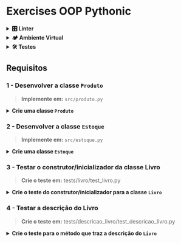 # Exercises OOP Pythonic

<details>
  <summary><strong>🎛 Linter</strong></summary><br />

Para garantir a qualidade do código, vamos utilizar nesses exercícios o linter `Flake8`. Assim o código estará alinhado com as boas práticas de desenvolvimento, sendo mais legível e de fácil manutenção! Para rodá-lo localmente no projeto, execute o comandos abaixo:

```bash
python3 -m flake8
```

⚠️ **PULL REQUESTS COM ISSUES DE LINTER NÃO SERÃO AVALIADAS.
ATENTE-SE PARA RESOLVÊ-LAS ANTES DE FINALIZAR O DESENVOLVIMENTO!** ⚠️

</details>

<details>
  <summary><strong>🏕️ Ambiente Virtual</strong></summary><br />
  
O Python oferece um recurso chamado de ambiente virtual, onde permite sua máquina rodar sem conflitos, diferentes tipos de projetos com diferentes versões de bibliotecas.

1. Criar o ambiente virtual

```bash
python3 -m venv .venv
```

2. Ativar o ambiente virtual

```bash
source .venv/bin/activate
```

3. Instalar as dependências no ambiente virtual

```bash
python3 -m pip install -r dev-requirements.txt
```

Com o seu ambiente virtual ativo, as dependências serão instaladas neste ambiente.
Quando precisar desativar o ambiente virtual, execute o comando "deactivate". Lembre-se de ativar novamente quando voltar a trabalhar no projeto.

O arquivo `dev-requirements.txt` contém todas as dependências que serão utilizadas no projeto, ele está agindo como se fosse um `package.json` de um projeto `Node.js`.

</details>

<details>
  <summary><strong>🛠 Testes</strong></summary><br />

Para executar os testes certifique-se de que você está com o ambiente virtual ativado.

<strong>Executar os testes</strong>

```bash
python3 -m pytest
```

O arquivo `pyproject.toml` já configura corretamente o pytest. Entretanto, caso você tenha problemas com isso e queira explicitamente uma saída completa, o comando é:

```bash
python3 -m pytest -s -vv
```

Caso precise executar apenas um arquivo de testes basta executar o comando:

```bash
python3 -m pytest tests/nomedoarquivo.py
```

Caso precise executar apenas uma função de testes basta executar o comando:

```bash
python3 -m pytest -k nome_da_func_de_tests
```

Se desejar que os testes parem de ser executados quando acontecer o primeiro erro, use o parâmetro `-x`

```bash
python3 -m pytest -x tests/test_jobs.py
```

Para executar um teste específico de um arquivo, basta executar o comando:

```bash
python3 -m pytest tests/nomedoarquivo.py::test_nome_do_teste
```

Se quiser saber mais sobre a instalação de dependências com `pip`, veja esse [artigo](https://medium.com/python-pandemonium/better-python-dependency-and-package-management-b5d8ea29dff1).

</details>

## Requisitos

### 1 - Desenvolver a classe `Produto`

> **Implemente em:** `src/produto.py`

<details>

<summary><strong>Crie uma classe <code>Produto</code></strong>
</summary><br/>
 
Seu objetivo é implementar uma classe chamada `Produto`, que representa um produto no estoque. Essa classe deve conter as seguintes características:

**Atributos**:

- `nome (string)` - será inicializado com o valor do parâmetro;
- `código (string)` - será inicializado com o valor do parâmetro;
- `preço (float)` - será inicializado com o valor do parâmetro;
- `quantidade (int)` - será inicializado com o valor do parâmetro.

Todos os atributos devem ser privados.

Além disso, a classe deve possuir os seguintes métodos:

**Métodos**:

- `__init__` - construtor que inicializa os atributos da classe.
- `atualizar_preco` - método que atualiza o preço do produto. O preço não pode ser negativo.
- `adicionar_estoque_do_produto` - método que adiciona a quantidade informada ao estoque do produto.
- `remover_estoque_do_produto` - método que remove a quantidade informada do estoque do produto. Deve verificar se existe a possibilidade de remover a quantidade pedida e lançar um `ValueError` caso isso não seja possível.

🤖 **O que será verificado pelo avaliador**

- **1.1** - Será validado se o construtor **init** inicializa os atributos da classe corretamente;

- **1.2** - Será validado o método que atualiza o preço do produto;

- **1.3** - Será validado o método que adiciona a quantidade informada ao estoque do produto;

- **1.4** - Será validado o método que remove a quantidade informada do estoque do produto e;

- **1.5** - Será validado que o método `remove_estoque` deve lançar a exceção (`ValueError`) com a mensagem correspondente quando não existe a possibilidade de remover a quantidade pedida.

</details>

### 2 - Desenvolver a classe `Estoque`

> **Implemente em:** `src/estoque.py`

<details>

<summary><strong>Crie uma classe <code>Estoque</code></strong>
</summary><br/>

Sua tarefa é implementar a classe `Estoque` utilizando tipagem estática. A classe deve permitir a adição, remoção e atualização de produtos no estoque, além de permitir a visualização do estoque atualizado. Essa classe deve conter as seguintes características:

**Atributos**:

- `produtos (dict)` - dicionário que armazena os produtos do estoque e suas quantidades;

Além disso, a classe deve possuir os seguintes métodos:

**Métodos**:

- `__init__ (self, produtos : dict)` - construtor que inicializa o dicionário produtos.
- `adicionar_produto_no_estoque(self, nome: str, quantidade: int)` - método que adiciona um produto ao estoque, juntamente com sua quantidade. Caso o produto já exista no estoque, a quantidade deve ser somada à quantidade já existente.
- `remover_produto_do_estoque(self, nome: str, quantidade: int)` - método que remove um produto do estoque, juntamente com sua quantidade. Caso a quantidade informada seja maior do que a quantidade disponível no estoque, o método deve lançar uma exceção (ValueError).
- `atualizar_produto_no_estoque(self, nome: str, nova_quantidade: int)` - método que atualiza a quantidade de um produto no estoque. Caso o produto não exista no estoque, o método deve lançar uma exceção (ValueError).
- `visualizar_estoque(self)` - método que exibe o estoque atualizado.

🤖 **O que será verificado pelo avaliador**

- **2.1** - Será validado se o construtor **init** inicializa os atributos da classe corretamente;

- **2.2** - Será validado o método que adiciona um produto ao estoque;

- **2.3** - Será validado o método que remove um produto do estoque;

- **2.4** - Será validado o método que atualiza um produto do estoque. Caso o produto não exista no estoque, o método deve lançar uma exceção (ValueError) e;

- **2.5** - Será validado o método que exibe o estoque atualizado;

</details>

### 3 - Testar o construtor/inicializador da classe Livro

> **Crie o teste em:** tests/livro/test_livro.py

<details>

<summary><strong>Crie o teste do construtor/inicializador para a classe <code>Livro</code></strong>
</summary><br/>

Dentro do arquivo `src/livro/livro.py` você encontrará a classe `Livro` já criada.

Agora você precisa implementar um teste que certifica se o método `__init__` da classe `Livro` esta funcionando corretamente.

O nome deste teste deve ser `test_cria_livro`, e ele deve verificar se é possível criar um objeto do tipo Livro com os seguintes atributos:

- `titulo (string)`
- `autor (string)`
- `paginas (int)`

  🤖 **O que será verificado pelo avaliador**

- **3.1** - Seu teste teste deve garantir que a classe cria um novo livro com todos os atributos corretamente preenchidos.

</details>

### 4 - Testar a descrição do Livro

> **Crie o teste em:** tests/descricao_livro/test_descricao_livro.py

<details>

<summary><strong>Crie o teste para o método que traz a descrição do <code>Livro</code></strong>
</summary><br/>

Agora precisamos testar se a descrição do livro está sendo retornada corretamente.

Para desenvolver este relatório, utilizamos o recurso `__repr__` do Python, que permite alterar a representatividade do objeto, para que sempre que usarmos um print nele, no lugar de endereço de memória, teremos uma String personalizada.

Exemplo de frase:

> O livro pequenos jangadeiros, de Aristides Fraga Lima, possui 96 páginas.

O nome deste teste deve ser `test_descricao_livro`, e ele deve instanciar um objeto Livro e verificar se é retornada a frase correta.

🤖 **O que será verificado pelo avaliador**

- **3.2** - Se seu código testa que o retorno padrão (**repr**) de um objeto `Livro` deve possuir a descrição que esperamos dele.

</details>
